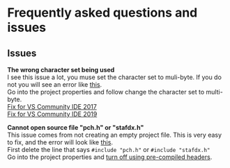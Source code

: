 # Frequently asked questions and issues

## Issues

**The wrong character set being used**<br />
I see this issue a lot, you muse set the character set to muli-byte. If you do not you will see an error like [this](https://i.gyazo.com/9407cb6bbb2f2bae25ea5615cc4166bb.png). <br />
Go into the project properties and follow change the character set to multi-byte. <br />
[Fix for VS Community IDE 2017](https://i.gyazo.com/47efe57114ecbfb2dbbbb630cb07ffe7.png)<br />
[Fix for VS Community IDE 2019](https://i.gyazo.com/b427de2ada6066819bb20e9a9684f689.png)<br />

**Cannot open source file "pch.h" or "stafdx.h"** <br />
This issue comes from not creating an empty project file. This is very easy to fix, and the error will look like [this](https://gyazo.com/fb4f6fa466ed438e31236af444dc5d96).<br />
First delete the line that says ```#include "pch.h"``` or ```#include "stafdx.h"``` <br />
Go into the project properties and [turn off using pre-compiled headers](https://i.gyazo.com/cd5056afcd785e168b737aa36efa1f97.png). <br />
